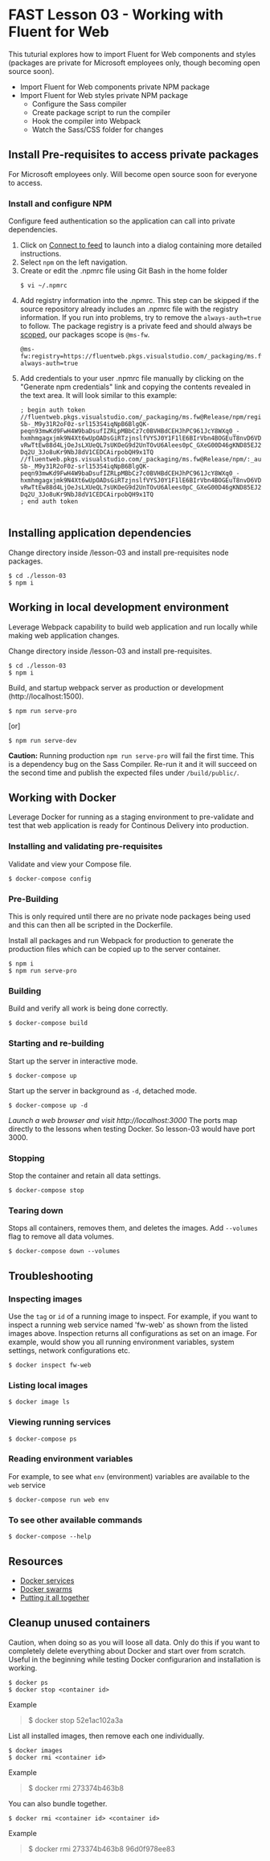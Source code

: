 # FAST Lesson 03 - Working with Fluent for Web
This tuturial explores how to import Fluent for Web components and styles (packages are private for Microsoft employees only, though becoming open source soon).

* Import Fluent for Web components private NPM package
* Import Fluent for Web styles private NPM package
    * Configure the Sass compiler
    * Create package script to run the compiler
    * Hook the compiler into Webpack
    * Watch the Sass/CSS folder for changes

## Install Pre-requisites to access private packages
For Microsoft employees only. Will become open source soon for everyone to access.

### Install and configure NPM
Configure feed authentication so the application can call into private dependencies.

1. Click on [Connect to feed](https://fluentweb.visualstudio.com/Fluent%20Web/_packaging?feed=ms.fw&_a=feed) to launch into a dialog containing more detailed instructions.
2. Select `npm` on the left navigation.
3. Create or edit the .npmrc file using Git Bash in the home folder
    ```
    $ vi ~/.npmrc
    ```
4. Add registry information into the .npmrc. This step can be skipped if the source repository already includes an .npmrc file with the registry information. If you run into problems, try to remove the `always-auth=true` to follow. The package registry is a private feed and should always be [scoped](https://docs.npmjs.com/misc/scope), our packages scope is `@ms-fw`.
    ```
    @ms-fw:registry=https://fluentweb.pkgs.visualstudio.com/_packaging/ms.fw/npm/registry/
    always-auth=true
    ```
5.  Add credentials to your user .npmrc file manually by clicking on the "Generate npm credentials" link and copying the contents revealed in the text area. It will look similar to this example:
    ```
    ; begin auth token
    //fluentweb.pkgs.visualstudio.com/_packaging/ms.fw@Release/npm/registry/:_authToken=eyJ0eXAiOiJKV1QiLCJhbGciOiJSUzI1NiIsIng1dCI6Im9PdmN6NU1fN3AtSGpJS2xGWHo5M3VfVjBabyJ9.eyJuYW1laWQiOiI4N2JlZDgyNi05NmVlLTRkMzYtYTUzOS04Y2UxOTNlNGE0MjYiLCJzY3AiOiJ2c28uZHJvcF93cml0ZSB2c28ucGFja2FnaW5nX3dyaXRlIiwiYXVpIjoiN2NmZGI2ZmYtZDkzYi00Yk1NGItZjlkZmUwOGE4ZDcyIiwic2lkIjoiMDMwODhlOTYtYmFhMi00MzIyLWFiY2EtZDJmNjYxMjUwYTcwIiwiaXNzIjoiYXBwLnZzc3BzLnZpc3VhbHN0dWRpby5jb20iLCJhdWQiOiJhcHAudnNzcHMudmlzdWFsc3R1ZGlvLmNvbXx2c286ODFjODQ1NDktOTg5ZC00MWVhLWFhMjgtNmFjODhhMmFkZDibmJmIjoxNTA0MjA3NjYzLCJleHAiOjE1MTE5ODM2NjN9.zkHHSxN2AN2jjfgTHdwYltIzdKxxdHoQjXem-Sb-_M9y31R2oF0z-srl153S4iqNpB6BlgQK-peqn93mwKd9FwH4W9baDsufIZRLpMBbCz7c0BVHBdCEHJhPC961JcY8WXq0_-hxmhmgagxjmk9N4Xt6wUpOADsGiRTzjnslfVYSJ0Y1F1lE6BIrVbn4BOGEuT8nvD6VDA-vRwTtEw88d4LjOeJsLXUeQL7sUKOeG9d2UnTOvU6Alees0pC_GXeG00D46gKND85EJ2USkxrH_eH8n96hstKQYuz29xQKJeaIngNy-Dq2U_3Jo8uKr9NbJ8dV1CEDCAirpobQH9x1TQ
    //fluentweb.pkgs.visualstudio.com/_packaging/ms.fw@Release/npm/:_authToken=eyJ0eXAiOiJKV1QiLCJhbGciOiJSUzI1NiIsIng1dCI6Im9PdmN6NU1fN3AtSGpJS2xGWHo5M3VfVjBabyJ9.eyJuYW1laWQiOiI4N2JlZDgyNi05NmVlLTRkMzYtY04Y2UxOTNlNGE0MjYiLCJzY3AiOiJ2c28uZHJvcF93cml0ZSB2c28ucGFja2FnaW5nX3dyaXRlIiwiYXVpIjoiN2NmZGI2ZmYtZDkzYi00Y2MyLTk1NGItZjlkZmUwOGE4ZDcyIiwic2lkIjoiMDMwODhlOTYtYmFhMi00MzIyLWFiY2EtZDJmNjYxMjUwYTcwIiwiaXNzIjoiYXBwLnZzc3BzLnZpc3VhbHN0dWRpby5jb20iLQiOiJhcHAudnNzcHMudmlzdWFsc3R1ZGlvLmNvbXx2c286ODFjODQ1NDktOTg5ZC00MWVhLWFhMjgtNmFjODhhMmFkZDQ3IiwibmJmIjoxNTA0MjA3NjYzLCJleHAiOjE1MTE5ODM2NjN9.zkHHSxN2AN2jjfgTHdwYltIzdKxxdHoQjXem-Sb-_M9y31R2oF0z-srl153S4iqNpB6BlgQK-peqn93mwKd9FwH4W9baDsufIZRLpMBbCz7c0BVHBdCEHJhPC961JcY8WXq0_-hxmhmgagxjmk9N4Xt6wUpOADsGiRTzjnslfVYSJ0Y1F1lE6BIrVbn4BOGEuT8nvD6VDA-vRwTtEw88d4LjOeJsLXUeQL7sUKOeG9d2UnTOvU6Alees0pC_GXeG00D46gKND85EJ2USkxrH_eH8n96hstKQYuz29xQKJeaIngNy-Dq2U_3Jo8uKr9NbJ8dV1CEDCAirpobQH9x1TQ
    ; end auth token


## Installing application dependencies
Change directory inside /lesson-03 and install pre-requisites node packages.
```
$ cd ./lesson-03
$ npm i
```

## Working in local development environment
Leverage Webpack capability to build web application and run locally while making web application changes.

Change directory inside /lesson-03 and install pre-requisites.
```
$ cd ./lesson-03
$ npm i
```

Build, and startup webpack server as production or development (http://localhost:1500).
```
$ npm run serve-pro
```
[or] 
```
$ npm run serve-dev
```
**Caution:**
Running production `npm run serve-pro` will fail the first time. This is a dependency bug on the Sass Compiler. Re-run it and it will succeed on the second time and publish the expected files under `/build/public/`.

## Working with Docker
Leverage Docker for running as a staging environment to pre-validate and test that web application is ready for Continous Delivery into production.

### Installing and validating pre-requisites
Validate and view your Compose file.
```
$ docker-compose config
```

### Pre-Building
This is only required until there are no private node packages being used and this can then all be scripted in the Dockerfile.

Install all packages and run Webpack for production to generate the production files which can be copied up to the server container.
```
$ npm i
$ npm run serve-pro
```

### Building
Build and verify all work is being done correctly.
```
$ docker-compose build
```

### Starting and re-building
Start up the server in interactive mode.
```
$ docker-compose up
```

Start up the server in background as `-d`, detached mode.
```
$ docker-compose up -d
```

*Launch a web browser and visit http://localhost:3000* The ports map directly to the lessons when testing Docker. So lesson-03 would have port 3000.

### Stopping
Stop the container and retain all data settings.
```
$ docker-compose stop
```

### Tearing down
Stops all containers, removes them, and deletes the images. Add `--volumes` flag to remove all data volumes.
```
$ docker-compose down --volumes
```


## Troubleshooting
### Inspecting images
Use the `tag` or `id` of a running image to inspect. For example, if you want to inspect a running web service named 'fw-web' as shown from the listed images above. Inspection returns all configurations as set on an image. For example, would show you all running environment variables, system settings, network configurations etc.
```
$ docker inspect fw-web
```

### Listing local images
```
$ docker image ls
```

### Viewing running services
```
$ docker-compose ps
```

### Reading environment variables
For example, to see what `env` (environment) variables are available to the `web` service
```
$ docker-compose run web env
```

### To see other available commands
```
$ docker-compose --help
```

## Resources
- [Docker services](https://docs.docker.com/get-started/part3/#run-your-new-load-balanced-app)
- [Docker swarms](https://docs.docker.com/get-started/part4/#understanding-swarm-clusters)
- [Putting it all together](https://blog.codeship.com/docker-machine-compose-and-swarm-how-they-work-together/)


## Cleanup unused containers
Caution, when doing so as you will loose all data. Only do this if you want to completely delete everything about Docker and start over from scratch. Useful in the beginning while testing Docker configurarion and installation is working.
``` 
$ docker ps
$ docker stop <container id>
```
Example
> $ docker stop 52e1ac102a3a

List all installed images, then remove each one individually.
```
$ docker images
$ docker rmi <container id>
```
Example
> $ docker rmi 273374b463b8

You can also bundle together.
```
$ docker rmi <container id> <container id>
```
Example
> $ docker rmi 273374b463b8 96d0f978ee83



